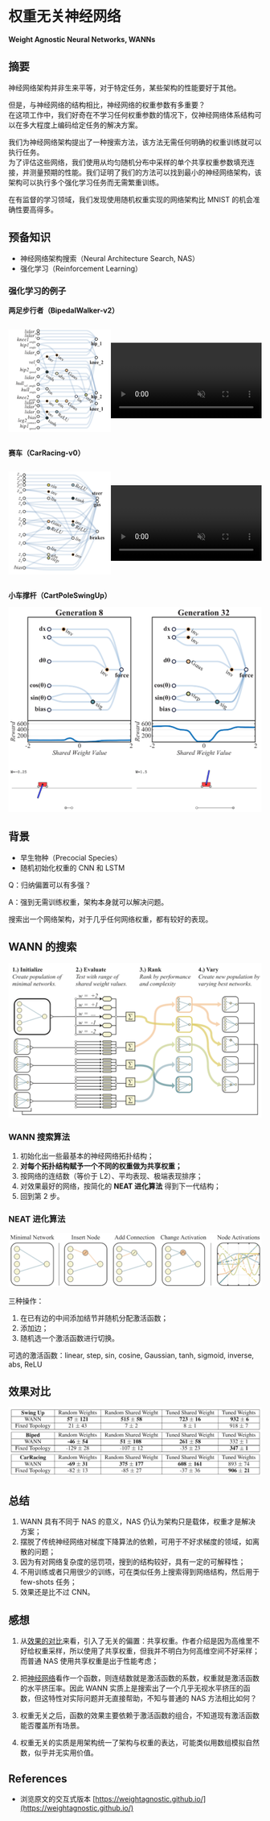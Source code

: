 # 权重无关神经网络

**Weight Agnostic Neural Networks, WANNs**


## 摘要

神经网络架构并非生来平等，对于特定任务，某些架构的性能要好于其他。

但是，与神经网络的结构相比，神经网络的权重参数有多重要？  
在这项工作中，我们好奇在不学习任何权重参数的情况下，仅神经网络体系结构可以在多大程度上编码给定任务的解决方案。


我们为神经网络架构提出了一种搜索方法，该方法无需任何明确的权重训练就可以执行任务。  
为了评估这些网络，我们使用从均匀随机分布中采样的单个共享权重参数填充连接，并测量预期的性能。我们证明了我们的方法可以找到最小的神经网络架构，该架构可以执行多个强化学习任务而无需繁重训练。

在有监督的学习领域，我们发现使用随机权重实现的网络架构比 MNIST 的机会准确性要高得多。



## 预备知识

* 神经网络架构搜索（Neural Architecture Search, NAS）<!-- .element: class="fragment" data-fragment-index="1" -->
* 强化学习（Reinforcement Learning）<!-- .element: class="fragment" data-fragment-index="2" -->


### 强化学习的例子

**两足步行者（BipedalWalker-v2）**

<div style="display: flex; align-items: center;">
  <div style="flex: 0 1 50%;">

![两足步行者的网络](biped-network.png)

  </div>
  <div style="flex: 0 1 50%;">
    <video
      type="video/mp4"
      autoplay muted data-autoplay loop
      src="https://storage.googleapis.com/quickdraw-models/sketchRNN/wann/mp4/square_biped.mp4"
    ></video>
  </div>
</div>


**赛车（CarRacing-v0）**

<div style="display: flex; align-items: center;">
  <div style="flex: 0 1 50%;">

![赛车的网络](carracing-network.png)

  </div>
  <div style="flex: 0 1 50%;">
    <video
      type="video/mp4"
      autoplay muted data-autoplay loop
      src="https://storage.googleapis.com/quickdraw-models/sketchRNN/wann/mp4/square_racer.mp4"
    ></video>
  </div>
</div>


**小车撑杆（CartPoleSwingUp）**

![小车撑杆的网络](swingup-network.png)



## 背景

* 早生物种（Precocial Species）
* 随机初始化权重的 CNN 和 LSTM


Q：归纳偏置可以有多强？

A：强到无需训练权重，架构本身就可以解决问题。<!-- .element: class="fragment" data-fragment-index="1" -->


搜索出一个网络架构，对于几乎任何网络权重，都有较好的表现。



## WANN 的搜索

![WANN 搜索流程](wann-steps.png)


### WANN 搜索算法

1. 初始化出一些最基本的神经网络拓扑结构；
2. **对每个拓扑结构赋予一个不同的权重做为共享权重；**
3. 按网络的连结数（等价于 L2）、平均表现、极端表现排序；
4. 对效果最好的网络，按简化的 **NEAT 进化算法** 得到下一代结构；
5. 回到第 2 步。


### NEAT 进化算法

![拓扑搜索](topology-search.png)

三种操作：

1. 在已有边的中间添加结节并随机分配激活函数；
2. 添加边；
3. 随机选一个激活函数进行切换。

可选的激活函数：linear, step, sin, cosine, Gaussian, tanh, sigmoid, inverse, abs, ReLU



## 效果对比

![效果对比](performances.png)



## 总结

1. WANN 具有不同于 NAS 的意义，NAS 仍认为架构只是载体，权重才是解决方案；<!-- .element: class="fragment" data-fragment-index="1" -->
2. 摆脱了传统神经网络对梯度下降算法的依赖，可用于不好求梯度的领域，如离散的问题；<!-- .element: class="fragment" data-fragment-index="2" -->
3. 因为有对网络复杂度的惩罚项，搜到的结构较好，具有一定的可解释性；<!-- .element: class="fragment" data-fragment-index="3" -->
4. 不用训练或者只用很少的训练，可在类似任务上搜索得到网络结构，然后用于 few-shots 任务；<!-- .element: class="fragment" data-fragment-index="4" -->
5. 效果还是比不过 CNN。<!-- .element: class="fragment" data-fragment-index="5" -->



## 感想


1. 从[效果的对比](#/4)来看，引入了无关的偏置：共享权重。作者介绍是因为高维里不好给权重采样，所以使用了共享权重，但我并不明白为何高维空间不好采样；而普通 NAS 使用共享权重是出于性能考虑；


2. 把[神经网络](#/1/3)看作一个函数，则连结数就是激活函数的系数，权重就是激活函数的水平挤压率。因此 WANN 实质上是搜索出了一个几乎无视水平挤压的函数，但这特性对实际问题并无直接帮助，不知与普通的 NAS 方法相比如何？


3. 权重无关之后，函数的效果主要依赖于激活函数的组合，不知道现有激活函数能否覆盖所有场景。


4. 权重无关的实质是用架构统一了架构与权重的表达，可能类似用数组模拟自然数，似乎并无实用价值。



## References

* 浏览原文的交互式版本 [https://weightagnostic.github.io/](https://weightagnostic.github.io/)
